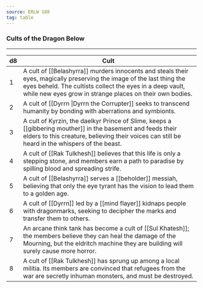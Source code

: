 ```yaml
---
source: ERLW 188
tag: table
---
```


### Cults of the Dragon Below
---
|d8|Cult|
|----|------------|
|1|A cult of [[Belashyrra]] murders innocents and steals their eyes, magically preserving the image of the last thing the eyes beheld. The cultists collect the eyes in a deep vault, while new eyes grow in strange places on their own bodies.|
|2|A cult of [[Dyrrn \|Dyrrn the Corrupter]] seeks to transcend humanity by bonding with aberrations and symbionts.|
|3|A cult of Kyrzin, the daelkyr Prince of Slime, keeps a [[gibbering mouther]] in the basement and feeds their elders to this creature, believing their voices can still be heard in the whispers of the beast.|
|4|A cult of [[Rak Tulkhesh]] believes that this life is only a stepping stone, and members earn a path to paradise by spilling blood and spreading strife.|
|5|A cult of [[Belashyrra]] serves a [[beholder]] messiah, believing that only the eye tyrant has the vision to lead them to a golden age.|
|6|A cult of [[Dyrrn]] led by a [[mind flayer]] kidnaps people with dragonmarks, seeking to decipher the marks and transfer them to others.|
|7|An arcane think tank has become a cult of [[Sul Khatesh]]; the members believe they can heal the damage of the Mourning, but the eldritch machine they are building will surely cause more horror.|
|8|A cult of [[Rak Tulkhesh]] has sprung up among a local militia. Its members are convinced that refugees from the war are secretly inhuman monsters, and must be destroyed.|
